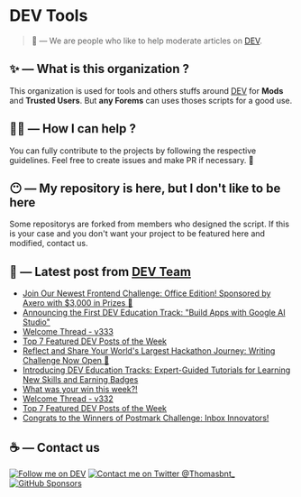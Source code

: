# DEV Tools

> 🔧 — We are people who like to help moderate articles on [DEV](https://dev.to).

## ✨ — What is this organization ?

This organization is used for tools and others stuffs around [DEV](https://dev.to) for **Mods** and **Trusted Users**. But __any Forems__ can uses thoses scripts for a good use.


## 💪🏼 — How I can help ?

You can fully contribute to the projects by following the respective guidelines. Feel free to create issues and make PR if necessary. 🎉

## 😶 — My repository is here, but I don't like to be here

Some repositorys are forked from members who designed the script. If this is your case and you don't want your project to be featured here and modified, contact us.

## 📝 — Latest post from [DEV Team](https://dev.to/devteam)

<!-- BLOG-POST-LIST:START -->
- [Join Our Newest Frontend Challenge: Office Edition! Sponsored by Axero with $3,000 in Prizes 💸](https://dev.to/devteam/join-our-newest-frontend-challenge-office-edition-sponsored-by-axero-with-3000-in-prizes-21ap)
- [Announcing the First DEV Education Track: &quot;Build Apps with Google AI Studio&quot;](https://dev.to/devteam/announcing-the-first-dev-education-track-build-apps-with-google-ai-studio-ej7)
- [Welcome Thread - v333](https://dev.to/devteam/welcome-thread-v333-22mm)
- [Top 7 Featured DEV Posts of the Week](https://dev.to/devteam/top-7-featured-dev-posts-of-the-week-ne4)
- [Reflect and Share Your World&#39;s Largest Hackathon Journey: Writing Challenge Now Open 🌟](https://dev.to/devteam/reflect-and-share-your-worlds-largest-hackathon-journey-writing-challenge-now-open-g82)
- [Introducing DEV Education Tracks: Expert-Guided Tutorials for Learning New Skills and Earning Badges](https://dev.to/devteam/introducing-dev-education-tracks-expert-guided-tutorials-for-learning-new-skills-and-earning-badges-48oi)
- [What was your win this week?!](https://dev.to/devteam/what-was-your-win-this-week-40jp)
- [Welcome Thread - v332](https://dev.to/devteam/welcome-thread-v332-3caj)
- [Top 7 Featured DEV Posts of the Week](https://dev.to/devteam/top-7-featured-dev-posts-of-the-week-457e)
- [Congrats to the Winners of Postmark Challenge: Inbox Innovators!](https://dev.to/devteam/congrats-to-the-winners-of-postmark-challenge-inbox-innovators-56f2)
<!-- BLOG-POST-LIST:END -->


## ☕ — Contact us

[![Follow me on DEV](https://img.shields.io/badge/dev.to-%2308090A.svg?&style=for-the-badge&logo=dev.to&logoColor=white&alt=devto)](https://dev.to/thomasbnt)
[![Contact me on Twitter @Thomasbnt_](https://img.shields.io/badge/Contact%20me%20on%20Twitter-%231DA1F2.svg?&style=for-the-badge&logo=twitter&logoColor=white&alt=twitter)](https://twitter.com/messages/1142357270-1142357270?text=Hello,%20I%20contact%20you%20from%20devtotools%20&recipient_id=1142357270) [![GitHub Sponsors](https://img.shields.io/badge/Sponsor%20me-%23EA54AE.svg?&style=for-the-badge&logo=github-sponsors&logoColor=white)](https://github.com/sponsors/thomasbnt)


